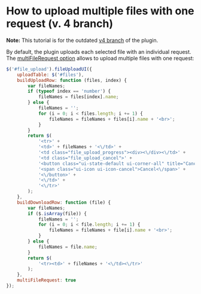 # How to upload multiple files with one request (v. 4 branch)

**Note:**
This tutorial is for the outdated [v4 branch](https://github.com/blueimp/jQuery-File-Upload/tree/v4) of the plugin.

By default, the plugin uploads each selected file with an individual request. The [multiFileRequest option](https://github.com/blueimp/jQuery-File-Upload/wiki/Options) allows to upload multiple files with one request:

```js
$('#file_upload').fileUploadUI({
    uploadTable: $('#files'),
    buildUploadRow: function (files, index) {
        var fileNames;
        if (typeof index == 'number') {
            fileNames = files[index].name;
        } else {
            fileNames = '';
            for (i = 0; i < files.length; i += 1) {
                fileNames = fileNames + files[i].name + '<br>';
            }
        }
        return $(
            '<tr>' +
            '<td>' + fileNames + '<\/td>' +
            '<td class="file_upload_progress"><div><\/div><\/td>' +
            '<td class="file_upload_cancel">' +
            '<button class="ui-state-default ui-corner-all" title="Cancel">' +
            '<span class="ui-icon ui-icon-cancel">Cancel<\/span>' +
            '<\/button>' +
            '<\/td>' +
            '<\/tr>'
        );
    },
    buildDownloadRow: function (file) {
        var fileNames;
        if ($.isArray(file)) {
            fileNames = '';
            for (i = 0; i < file.length; i += 1) {
                fileNames = fileNames + file[i].name + '<br>';
            }
        } else {
            fileNames = file.name;
        }
        return $(
            '<tr><td>' + fileNames + '<\/td><\/tr>'
        );
    },
    multiFileRequest: true
});
```
